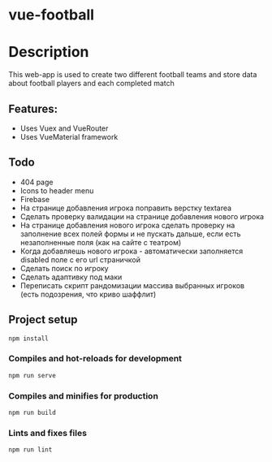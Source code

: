 # vue-football

# Description
This web-app is used to create two different football teams and store data about football players and each completed match

## Features:
- Uses Vuex and VueRouter 
- Uses VueMaterial framework

## Todo
- 404 page
- Icons to header menu
- Firebase
- На странице добавления игрока поправить верстку textarea
- Сделать проверку валидации на странице добавления нового игрока
- На странице добавления нового игрока сделать проверку на заполнение всех полей формы и не пускать дальше, если есть незаполненные поля (как на сайте с театром)
- Когда добавляешь нового игрока - автоматически заполняется disabled поле с его url страничкой
- Сделать поиск по игроку
- Сделать адаптивку под маки
- Переписать скрипт рандомизации массива выбранных игроков (есть подозрения, что криво шаффлит)


## Project setup
```
npm install
```

### Compiles and hot-reloads for development
```
npm run serve
```

### Compiles and minifies for production
```
npm run build
```

### Lints and fixes files
```
npm run lint
```
